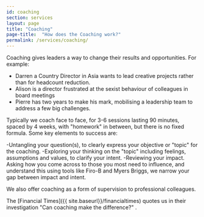 ```yaml
---
id: coaching
section: services
layout: page
title: "Coaching"
page-title:  "How does the Coaching work?"
permalink: /services/coaching/
---
```


Coaching gives leaders a way to change their results and opportunities. For example:

- Darren a Country Director in Asia wants to lead creative projects rather than for headcount reduction.
- Alison is a director frustrated at the sexist behaviour of colleagues in board meetings
- Pierre has two years to make his mark, mobilising a leadership team to address a few big challenges.

Typically we coach face to face, for 3-6 sessions lasting 90 minutes, spaced by 4 weeks, with "homework" in between, but there is no fixed formula. Some key elements to success are:

-Untangling your question(s), to clearly express your objective or "topic" for the coaching.
-Exploring your thinking on the "topic" including feelings, assumptions and values, to clarify your intent.
-Reviewing your impact. Asking how you come across to those you most need to influence, and understand this using tools like Firo-B and Myers Briggs, we narrow your gap between impact and intent.

We also offer coaching as a form of supervision to professional colleagues.

The [Financial Times]({{ site.baseurl}}/financialtimes) quotes us in their investigation "Can coaching make the difference?" .
